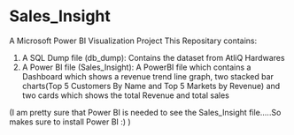 # Sales_Insight
A Microsoft Power BI Visualization Project
This Repositary contains:
  1. A SQL Dump file (db_dump):
       Contains the dataset from AtliQ Hardwares
  3. A Power BI file (Sales_Insight):
        A PowerBI file which contains a Dashboard which shows a revenue trend line graph, two stacked bar charts(Top 5 Customers By Name and Top 5 Markets by Revenue) and two cards which shows the total Revenue and total sales

(I am pretty sure that Power BI is needed to see the Sales_Insight file.....So makes sure to install Power BI :) )
     
           
